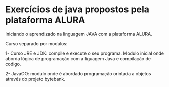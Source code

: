 # Exercícios de java propostos pela plataforma ALURA
<p>Iniciando o aprendizado na linguagem JAVA com a plataforma ALURA.
<p>Curso separado por modulos:
<p>1- Curso JRE e JDK: compile e execute o  seu programa.
    Modulo inicial onde aborda lógica de programação com a liguagem Java e compilação de codigo.
<p>2- JavaOO: modulo onde é abordado programação orintada a objetos através do projeto bytebank.

